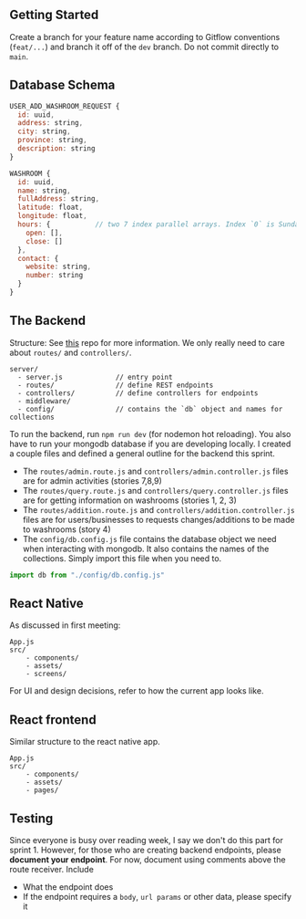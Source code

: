 ## Getting Started
Create a branch for your feature name according to Gitflow conventions (`feat/...`) and branch it off of the `dev` branch. Do not commit directly to `main`.

## Database Schema

```javascript
USER_ADD_WASHROOM_REQUEST {
  id: uuid,
  address: string,
  city: string,
  province: string,
  description: string
}
```

```javascript
WASHROOM {
  id: uuid,
  name: string,
  fullAddress: string,
  latitude: float,
  longitude: float,
  hours: {           // two 7 index parallel arrays. Index `0` is Sunday
    open: [],
    close: []
  },
  contact: {
    website: string,
    number: string
  }
}
```

## The Backend

Structure: See [this](https://github.com/geshan/expressjs-structure) repo for more information. We only really need to care about `routes/` and `controllers/`.
```
server/
  - server.js             // entry point
  - routes/               // define REST endpoints
  - controllers/          // define controllers for endpoints
  - middleware/
  - config/               // contains the `db` object and names for collections
```
To run the backend, run `npm run dev` (for nodemon hot reloading). You also have to run your mongodb
database if you are developing locally. I created a couple files and defined a general outline for the backend this sprint.
- The `routes/admin.route.js` and `controllers/admin.controller.js` files are for admin activities (stories 7,8,9)
- The `routes/query.route.js` and `controllers/query.controller.js` files are for getting information on washrooms (stories 1, 2, 3)
- The `routes/addition.route.js` and `controllers/addition.controller.js` files are for users/businesses to requests changes/additions to be made to washrooms (story 4)
- The `config/db.config.js` file contains the database object we need when interacting with mongodb. It also contains the names of the collections. Simply import this file when you need to.
```javascript
import db from "./config/db.config.js"
```

## React Native
As discussed in first meeting:
```
App.js
src/
    - components/
    - assets/
    - screens/
```
For UI and design decisions, refer to how the current app looks like.

## React frontend
Similar structure to the react native app.
```
App.js
src/
    - components/
    - assets/
    - pages/
```


## Testing
Since everyone is busy over reading week, I say we don't do this part for sprint 1. However, for those who are creating backend endpoints, please **document your endpoint**. For now, document using comments above the route receiver. Include
- What the endpoint does
- If the endpoint requires a `body`, `url params` or other data, please specify it

